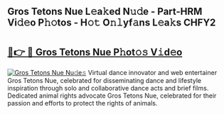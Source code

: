 ## Gros Tetons Nue L𝚎a𝚔ed N𝚞𝚍e - Part-HRM Vi𝚍𝚎o P𝚑𝚘tos - H𝚘𝚝 O𝚗𝚕yf𝚊ns L𝚎a𝚔s CHFY2

# <h2><a href="http://kf7d2t.oniu.top/?m=Gros+Tetons+Nue">🔗👉 🔴 Gros Tetons Nue P𝚑ot𝚘𝚜 V𝚒d𝚎o</a></h2>

[![Gros Tetons Nue Nu𝚍e𝚜](https://i.imgur.com/0qMVB7G.gif)](http://kf7d2t.oniu.top/?m=Gros+Tetons+Nue)
Virtual dance innovator and web entertainer Gros Tetons Nue, celebrated for disseminating dance and lifestyle inspiration through solo and collaborative dance acts and brief films. Dedicated animal rights advocate Gros Tetons Nue, celebrated for their passion and efforts to protect the rights of animals.  
